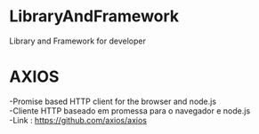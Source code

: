 # LibraryAndFramework
Library and Framework for developer

# AXIOS
-Promise based HTTP client for the browser and node.js <br/>
-Cliente HTTP baseado em promessa para o navegador e node.js<br/>
-Link : https://github.com/axios/axios<br/>
